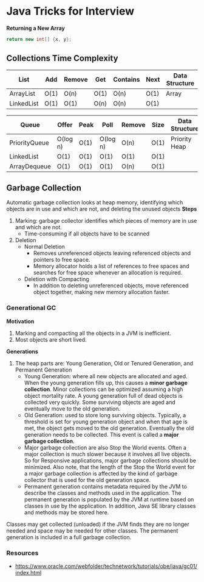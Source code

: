 # Java Tricks for Interview
**Returning a New Array**
```java
return new int[] {x, y};
```
## Collections Time Complexity
List                 | Add  | Remove | Get  | Contains | Next | Data Structure
---------------------|------|--------|------|----------|------|---------------
ArrayList            | O(1) |  O(n)  | O(1) |   O(n)   | O(1) | Array
LinkedList           | O(1) |  O(1)  | O(n) |   O(n)   | O(1) | 


Queue                   |  Offer   | Peak |   Poll   | Remove | Size | Data Structure
------------------------|----------|------|----------|--------|------|---------------
PriorityQueue           | O(log n) | O(1) | O(log n) |  O(n)  | O(1) | Priority Heap
LinkedList              | O(1)     | O(1) | O(1)     |  O(1)  | O(1) | 
ArrayDequeue            | O(1)     | O(1) | O(1)     |  O(n)  | O(1) |


## Garbage Collection
Automatic garbage collection looks at heap memory, identifying which objects are in use and which are not, and deleting the unused objects
**Steps**
1. Marking: garbage collector identifies which pieces of memory are in use and which are not.
    * Time-consuming if all objects have to be scanned
2. Deletion
    * Normal Deletion
        * Removes unreferenced objects leaving referenced objects and pointers to free space.
        * Memory allocator holds a list of references to free spaces and searches for free space whenever an allocation is required.
    * Deletion with Compacting
        * In addition to deleting unreferenced objects, move referenced object together, making new memory allocation faster.
        
### Generational GC
**Motivation**
1. Marking and compacting all the objects in a JVM is inefficient. 
2. Most objects are short lived.

**Generations**   
1. The heap parts are: Young Generation, Old or Tenured Generation, and Permanent Generation
   * Young Generation: where all new objects are allocated and aged. When the young generation fills up, this causes a **minor garbage collection**. Minor collections can be optimized assuming a high object mortality rate. A young generation full of dead objects is collected very quickly. Some surviving objects are aged and eventually move to the old generation.
   * Old Generation: used to store long surviving objects. Typically, a threshold is set for young generation object and when that age is met, the object gets moved to the old generation. Eventually the old generation needs to be collected. This event is called a **major garbage collection**.
   * Major garbage collection are also Stop the World events. Often a major collection is much slower because it involves all live objects. So for Responsive applications, major garbage collections should be minimized. Also note, that the length of the Stop the World event for a major garbage collection is affected by the kind of garbage collector that is used for the old generation space.
   * Permanent generation contains metadata required by the JVM to describe the classes and methods used in the application. The permanent generation is populated by the JVM at runtime based on classes in use by the application. In addition, Java SE library classes and methods may be stored here.

Classes may get collected (unloaded) if the JVM finds they are no longer needed and space may be needed for other classes. The permanent generation is included in a full garbage collection.


### Resources
* https://www.oracle.com/webfolder/technetwork/tutorials/obe/java/gc01/index.html

